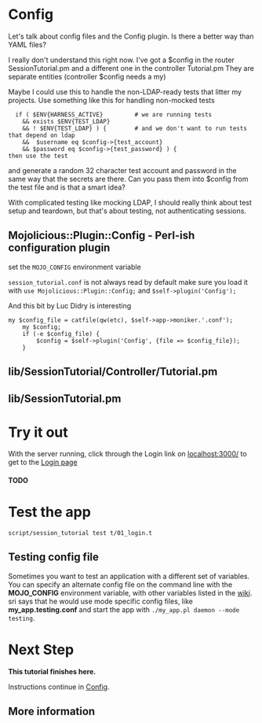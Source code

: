 # Config

Let's talk about config files and the Config plugin.
Is there a better way than YAML files?

I really don't understand this right now.  I've got a $config in the 
router SessionTutorial.pm and a different one in the controller Tutorial.pm
They are separate entities (controller $config needs a my)

Maybe I could use this to handle the non-LDAP-ready tests that litter my projects.
Use something like this for handling non-mocked tests
```
  if ( $ENV{HARNESS_ACTIVE}			# we are running tests
	&& exists $ENV{TEST_LDAP}		
	&& ! $ENV{TEST_LDAP} ) {		# and we don't want to run tests that depend on ldap
    &&  $username eq $config->{test_account}
	&& $password eq $config->{test_password} ) {
then use the test
```
and generate a random 32 character test account and password in the same way
that the secrets are there.  Can you pass them into $config from the test file and
is that a smart idea?

With complicated testing like mocking LDAP, I should really think about
test setup and teardown, but that's about testing, not authenticating sessions.

##  Mojolicious::Plugin::Config - Perl-ish configuration plugin

set the `MOJO_CONFIG` environment variable

`session_tutorial.conf` is not always read by default
make sure you load it with `use Mojolicious::Plugin::Config;`
and `$self->plugin('Config');`

And this bit by Luc Didry is interesting
```
my $config_file = catfile(qw(etc), $self->app->moniker.'.conf');
    my $config;
    if (-e $config_file) {
        $config = $self->plugin('Config', {file => $config_file});
    } 
```

## lib/SessionTutorial/Controller/Tutorial.pm

## lib/SessionTutorial.pm

# Try it out
With the server running,
click through the Login link on [localhost:3000/](http://localhost:3000/)
to get to the [Login page](http://localhost:3000/login)

#### TODO ####

# Test the app

```
script/session_tutorial test t/01_login.t
```

## Testing config file
Sometimes you want to test an application with a different set of variables.
You can specify an alternate config file on the command line with the **MOJO_CONFIG**
environment variable, with other variables listed in the 
[wiki](https://github.com/mojolicious/mojo/wiki/%25ENV).
sri says that he would use mode specific config files, like **my_app.testing.conf** and 
start the app with `./my_app.pl daemon --mode testing`.


# Next Step

**This tutorial finishes here.**

Instructions continue in [Config](Config.md).

## More information

